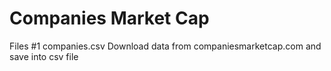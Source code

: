 # Companies Market Cap
Files #1
companies.csv
Download data from companiesmarketcap.com and save into csv file
